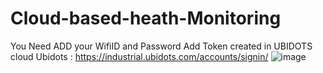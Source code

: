# Cloud-based-heath-Monitoring
You Need ADD your WifiID and Password
Add Token created in UBIDOTS cloud 
Ubidots : https://industrial.ubidots.com/accounts/signin/
![image](https://github.com/niranjanranju11/Cloud-based-heath-Monitoring/assets/101312730/a38de190-1ce0-4b5d-aebd-5fa4f2ad9ef0)
